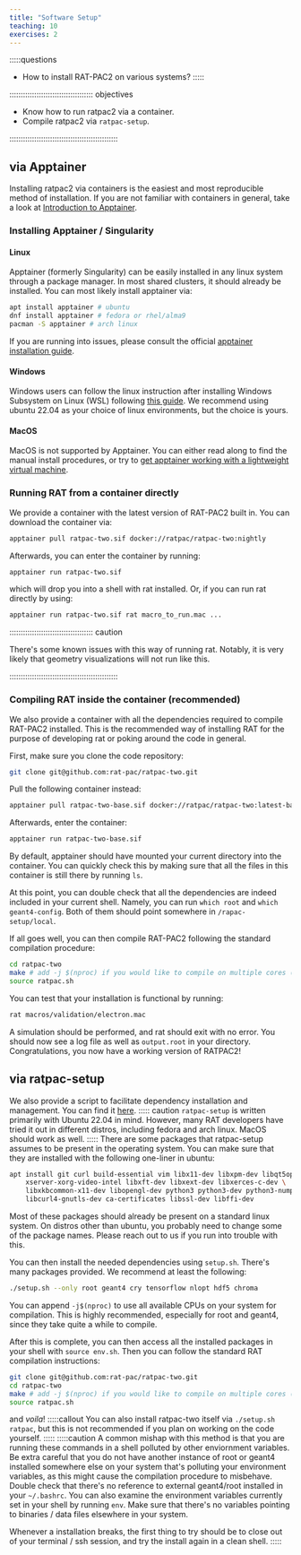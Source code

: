```yaml
---
title: "Software Setup"
teaching: 10
exercises: 2
---
```


:::::questions
- How to install RAT-PAC2 on various systems?
:::::

::::::::::::::::::::::::::::::::::::: objectives

- Know how to run ratpac2 via a container.
- Compile ratpac2 via `ratpac-setup`.

::::::::::::::::::::::::::::::::::::::::::::::::

## via Apptainer
Installing ratpac2 via containers is the easiest and most reproducible method of installation. If you are not familiar with containers in general, take a look at [Introduction to Apptainer](https://apptainer.org/docs/user/main/introduction.html).

### Installing Apptainer / Singularity
#### Linux
Apptainer (formerly Singularity) can be easily installed in any linux system through a package manager. In most shared clusters, it should already be installed. 
You can most likely install apptainer via:
```sh
apt install apptainer # ubuntu
dnf install apptainer # fedora or rhel/alma9
pacman -S apptainer # arch linux
```
If you are running into issues, please consult the official [apptainer installation guide](https://apptainer.org/docs/admin/main/installation.html#installation-on-linux).

#### Windows
Windows users can follow the linux instruction after installing Windows Subsystem on Linux (WSL) following [this guide](https://learn.microsoft.com/en-us/windows/wsl/install). We recommend using ubuntu 22.04 as your choice of linux environments, but the choice is yours.

#### MacOS
MacOS is not supported by Apptainer. You can either read along to find the manual install procedures, or try to [get apptainer working with a lightweight virtual machine](https://apptainer.org/docs/admin/main/installation.html#mac).

### Running RAT from a container directly
We provide a container with the latest version of RAT-PAC2 built in. You can download the container via:
```sh
apptainer pull ratpac-two.sif docker://ratpac/ratpac-two:nightly
```
Afterwards, you can enter the container by running:
```sh
apptainer run ratpac-two.sif
```
which will drop you into a shell with rat installed. Or, if you can run rat directly by using:
```sh
apptainer run ratpac-two.sif rat macro_to_run.mac ...
```
::::::::::::::::::::::::::::::::::::: caution

There's some known issues with this way of running rat. Notably, it is very likely that geometry visualizations will not run like this.

::::::::::::::::::::::::::::::::::::::::::::::::
### Compiling RAT inside the container (recommended)
We also provide a container with all the dependencies required to compile RAT-PAC2 installed. This is the recommended way of installing RAT for the purpose of developing rat or poking around the code in general.

First, make sure you clone the code repository:
```sh
git clone git@github.com:rat-pac/ratpac-two.git
```
Pull the following container instead:
```sh
apptainer pull ratpac-two-base.sif docker://ratpac/ratpac-two:latest-base
```
Afterwards, enter the container:
```sh
apptainer run ratpac-two-base.sif
```
By default, apptainer should have mounted your current directory into the container. You can quickly check this by making sure that all the files in this container is still there by running `ls`. 

At this point, you can double check that all the dependencies are indeed included in your current shell. Namely, you can run `which root` and `which geant4-config`. Both of them should point somewhere in `/rapac-setup/local`.

If all goes well, you can then compile RAT-PAC2 following the standard compilation procedure:
```sh
cd ratpac-two
make # add -j $(nproc) if you would like to compile on multiple cores (recommended).
source ratpac.sh
```
You can test that your installation is functional by running:
```sh
rat macros/validation/electron.mac
```
A simulation should be performed, and rat should exit with no error. You should now see a log file as well as `output.root` in your directory. Congratulations, you now have a working version of RATPAC2!

## via ratpac-setup
We also provide a script to facilitate dependency installation and management. You can find it [here](https://github.com/rat-pac/ratpac-setup#).
::::: caution
`ratpac-setup` is written primarily with Ubuntu 22.04 in mind. However, many RAT developers have tried it out in different distros, including fedora and arch linux. MacOS should work as well.
:::::
There are some packages that ratpac-setup assumes to be present in the operating system. You can make sure that they are installed with the following one-liner in ubuntu:
```sh
apt install git curl build-essential vim libx11-dev libxpm-dev libqt5opengl5-dev ssh cmake \
    xserver-xorg-video-intel libxft-dev libxext-dev libxerces-c-dev \
    libxkbcommon-x11-dev libopengl-dev python3 python3-dev python3-numpy \
    libcurl4-gnutls-dev ca-certificates libssl-dev libffi-dev
```
Most of these packages should already be present on a standard linux system. On distros other than ubuntu, you probably need to change some of the package names. Please reach out to us if you run into trouble with this.

You can then install the needed dependencies using `setup.sh`. There's many packages provided. We recommend at least the following:
```sh
./setup.sh --only root geant4 cry tensorflow nlopt hdf5 chroma
```
You can append `-j$(nproc)` to use all available CPUs on your system for compilation. This is highly recommended, especially for root and geant4, since they take quite a while to compile.

After this is complete, you can then access all the installed packages in your shell with `source env.sh`. Then you can follow the standard RAT compilation instructions:
```sh
git clone git@github.com:rat-pac/ratpac-two.git
cd ratpac-two
make # add -j $(nproc) if you would like to compile on multiple cores (recommended).
source ratpac.sh
```
and _voila_!
:::::callout
You can also install ratpac-two itself via `./setup.sh ratpac`, but this is not recommended if you plan on working on the code yourself. 
:::::
:::::caution
A common mishap with this method is that you are running these commands in a shell polluted by other enviornment variables. Be extra careful that you do not have another instance of root or geant4 installed somewhere else on your system that's polluting your environment variables, as this might cause the compilation procedure to misbehave. Double check that there's no reference to external geant4/root installed in your `~/.bashrc`. You can also examine the environment variables currently set in your shell by running `env`. Make sure that there's no variables pointing to binaries / data files elsewhere in your system. 

Whenever a installation breaks, the first thing to try should be to close out of your terminal / ssh session, and try the install again in a clean shell.
:::::

